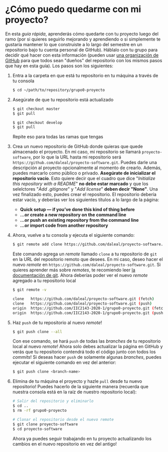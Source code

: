 # ¿Cómo puedo quedarme con mi proyecto?

En esta _guía rápida_, aprenderás cómo quedarte con tu proyecto luego del ramo (por si quieres seguirlo mejorando y aprendiendo o si simplemente te gustaría mantener lo que construiste a lo largo del semestre en un repositorio bajo tu cuenta personal de GitHub). Háblalo con tu grupo para decidir qué hacer con esta información (pueden usar [una organización de GitHub](https://docs.github.com/en/github/setting-up-and-managing-organizations-and-teams/about-organizations) para que todos sean "dueños" del repositorio con los mismos pasos que hay en esta guía). Los pasos son los siguientes:

1. Entra a la carpeta en que está tu repositorio en tu máquina a través de tu consola

    ```sh
    $ cd ~/path/to/repository/grupo0-proyecto
    ```

2. Asegúrate de que tu repositorio está actualizado

    ```sh
    $ git checkout master
    $ git pull

    $ git checkout develop
    $ git pull
    ```

    Repite eso para todas las ramas que tengas

3. Crea un nuevo repositorio de GitHub donde quieras que quede almacenado el proyecto. En mi caso, mi repositorio se llamará `proyecto-software`, por lo que la URL hasta mi repositorio será `https://github.com/daleal/proyecto-software.git`. Puedes darle una descripción al proyecto opcionalmente al momento de crearlo. Además, puedes marcarlo como público o privado. **Asegúrate de inicializar el repositorio vacío**. Esto quiere decir que el cuadro que dice "_Initialize this repository with a README_" **no debe estar marcado** y que los selelctores "_Add .gitignore_" y "_Add license_" **deben decir "None"**. Una vez finalizado esto, puedes crear el repositorio. El repositorio debería estar vacío, y deberías ver los siguientes títulos a lo largo de la página:

    - **Quick setup — if you’ve done this kind of thing before**
    - **…or create a new repository on the command line**
    - **…or push an existing repository from the command line**
    - **…or import code from another repository**

4. Ahora, vuelve a tu consola y ejecuta el siguiente comando:

    ```sh
    $ git remote add clone https://github.com/daleal/proyecto-software.git
    ```

    Este comando agrega un _remote_ llamado `clone` a tu repositorio de `git` en la URL del repositorio remoto que desees. En mi caso, deseo hacer el nuevo _remote_ en `https://github.com/daleal/proyecto-software.git`. Si quieres aprender más sobre _remotes_, te recomiendo leer [la documentación de git](https://git-scm.com/book/en/v2/Git-Basics-Working-with-Remotes). Ahora deberías poder ver el nuevo _remote_ agregado a tu repositorio local

    ```sh
    $ git remote -v

    clone	https://github.com/daleal/proyecto-software.git (fetch)
    clone	https://github.com/daleal/proyecto-software.git (push)
    origin	https://github.com/IIC2143-2020-1/grupo0-proyecto.git (fetch)
    origin	https://github.com/IIC2143-2020-1/grupo0-proyecto.git (push)
    ```

5. Haz `push` de tu repositorio al nuevo _remote_!

    ```sh
    $ git push clone --all
    ```

    Con ese comando, se hará `push` de todas las _branches_ de tu repositorio local al nuevo _remote_! Ahora solo debes actualizar la página en GitHub y verás que tu repositorio contendrá todo el código junto con todos los _commits_! Si deseas hacer `push` de solamente algunas _branches_, puedes ejecutar el siguiente comando en vez del anterior:

    ```sh
    $ git push clone <branch-name>
    ```

6. Elimina de tu máquina el proyecto y hazle `pull` desde tu nuevo repositorio! Puedes hacerlo de la siguiente manera (recuerda que nuestra consola está en la raíz de nuestro repositorio local):

    ```sh
    # Salir del repositorio y eliminarlo
    $ cd ..
    $ rm -rf grupo0-proyecto

    # Clonar el repositorio desde el nuevo remote
    $ git clone proyecto-software
    $ cd proyecto-software
    ```

    Ahora ya puedes seguir trabajando en tu proyecto actualizando los cambios en el nuevo repositorio en vez del antigo!
